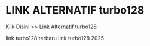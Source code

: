 # LINK ALTERNATIF turbo128

Klik Disini >> <a href="https://linksto.pages.dev/">Link Alternatif turbo128 </a>

link turbo128 terbaru
link turbo128 2025